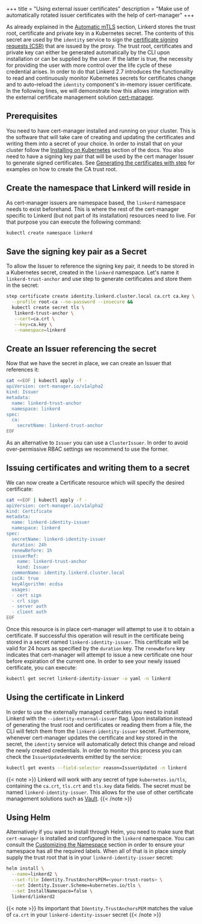 +++
title = "Using external issuer certificates"
description = "Make use of automatically rotated issuer certificates with the help of cert-manager"
+++

As already explained in the
[Automatic mTLS](/2/features/automatic-mtls/#how-does-it-work) section, Linkerd
stores the trust root, certificate and private key in a Kubernetes secret.
The contents of this secret are used by the `identity` service to sign the
[certificate signing requests (CSR)](https://en.wikipedia.org/wiki/Certificate_signing_request)
that are issued by the proxy. The trust root, certificates and private key
can either be generated automatically by the CLI upon installation or can
be supplied by the user. If the latter is true, the necessity for providing
the user with more control over the life cycle of these credential arises.
In order to do that Linkerd 2.7 introduces the functionality to read and
continuously monitor Kubernetes secrets for certificates change and to
auto-reload the `identity` component's in-memory issuer certificate. In the
following lines, we will demonstrate how this allows integration with the
external certificate management solution
[cert-manager](https://github.com/jetstack/cert-manager).

## Prerequisites

You need to have cert-manager installed and running on your cluster. This
is the software that will take care of creating and updating the certificates
and writing them into a secret of your choice. In order to install that on your
cluster follow the
[Installing on Kubernetes](https://docs.cert-manager.io/en/latest/getting-started/install/kubernetes.html)
section of the docs. You also need to have a signing key pair that will be used
by the cert manager Issuer to generate signed certificates. See
[Generating the certificates with step](/2/tasks/generate-certificates/#generating-the-certificates-with-step)
for examples on how to create the CA trust root.

## Create the namespace that Linkerd will reside in

As cert-manager issuers are namespace based, the `linkerd` namespace needs to
exist beforehand. This is where the rest of the cert-manager specific to
Linkerd (but not part of its installation) resources need to live. For that
purpose you can execute the following command:

```bash
kubectl create namespace linkerd
```

## Save the signing key pair as a Secret

To allow the Issuer to reference the signing key pair, it needs to be stored in
a Kubernetes secret, created in the `linkerd` namespace. Let's name it
`linkerd-trust-anchor` and use step to generate certificates and store them
in the secret:

```bash
step certificate create identity.linkerd.cluster.local ca.crt ca.key \
  --profile root-ca --no-password --insecure &&
  kubectl create secret tls \
   linkerd-trust-anchor \
   --cert=ca.crt \
   --key=ca.key \
   --namespace=linkerd
```

## Create an Issuer referencing the secret

Now that we have the secret in place, we can create an Issuer that
references it:

```bash
cat <<EOF | kubectl apply -f -
apiVersion: cert-manager.io/v1alpha2
kind: Issuer
metadata:
  name: linkerd-trust-anchor
  namespace: linkerd
spec:
  ca:
    secretName: linkerd-trust-anchor
EOF
```

As an alternative to `Issuer` you can use a `ClusterIssuer`. In order to avoid
over-permissive RBAC settings we recommend to use the former.

## Issuing certificates and writing them to a secret

We can now create a Certificate resource which will specify the desired
certificate:

```bash
cat <<EOF | kubectl apply -f -
apiVersion: cert-manager.io/v1alpha2
kind: Certificate
metadata:
  name: linkerd-identity-issuer
  namespace: linkerd
spec:
  secretName: linkerd-identity-issuer
  duration: 24h
  renewBefore: 1h
  issuerRef:
    name: linkerd-trust-anchor
    kind: Issuer
  commonName: identity.linkerd.cluster.local
  isCA: true
  keyAlgorithm: ecdsa
  usages:
  - cert sign
  - crl sign
  - server auth
  - client auth
EOF
```

Once this resource is in place cert-manager will attempt to use it to obtain
a certificate. If successful this operation will result in the certificate
being stored in a secret named `linkerd-identity-issuer`. This certificate will
be valid for 24 hours as specified by the `duration` key. The `renewBefore` key
indicates that cert-manager will attempt to issue a new certificate one hour
before expiration of the current one. In order to see your newly issued
certificate, you can execute:

```bash
kubectl get secret linkerd-identity-issuer -o yaml -n linkerd
```

## Using the certificate in Linkerd

In order to use the externally managed certificates you need to install Linkerd
with the `--identity-external-issuer` flag. Upon installation instead of
generating the trust root and certificates or reading them from a file, the CLI
will fetch them from the `linkerd-identity-issuer` secret. Furthermore,
whenever cert-manager updates the certificate and key stored in the secret, the
`identity` service will automatically detect this change and reload the newly
created credentials. In order to monitor this process you can check the
`IssuerUpdated`events emitted by the service:

```bash
kubectl get events --field-selector reason=IssuerUpdated -n linkerd
```

{{< note >}}
Linkerd will work with any secret of type `kubernetes.io/tls`, containing
the `ca.crt`, `tls.crt` and `tls.key` data fields. The secret must be named
`linkerd-identity-issuer`. This allows for the use of other certificate
management solutions such as [Vault](https://www.vaultproject.io).
{{< /note >}}

## Using Helm

Alternatively if you want to install through Helm, you need to make sure that
`cert-manager` is installed and configured in the `linkerd` namespace. You can
consult the [Customizing the Namespace](/2/tasks/install-helm/#customizing-the-namespace)
section in order to ensure your namespace has all the required labels.
When all of that is in place simply supply the trust root that is in your
`linkerd-identity-issuer` secret:

```bash
helm install \
  --name=linkerd2 \
  --set-file Identity.TrustAnchorsPEM=<your-trust-roots> \
  --set Identity.Issuer.Scheme=kubernetes.io/tls \
  --set InstallNamespace=false \
  linkerd/linkerd2
```

{{< note >}}
Its important that `Identity.TrustAnchorsPEM` matches the value of `ca.crt` in your
`linkerd-identity-issuer` secret
{{< /note >}}
